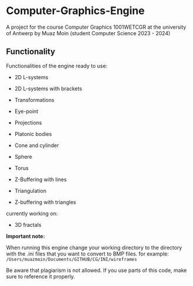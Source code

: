 # Computer-Graphics-Engine
A project for the course Computer Graphics 1001WETCGR at the university of Antwerp by Muaz Moin (student Computer Science 2023 - 2024)

## Functionality

Functionalities of the engine ready to use:
- 2D L-systems
- 2D L-systems with brackets

- Transformations
- Eye-point
- Projections

- Platonic bodies
- Cone and cylinder
- Sphere
- Torus

- Z-Buffering with lines
- Triangulation
- Z-buffering with triangles

currently working on:

- 3D fractals


**Important note:**

When running this engine change your working directory to the directory with the .ini files that you want to convert to BMP files.
for example:
```/Users/muazmoin/Documents/GITHUB/CG/INI/wireframes```

Be aware that plagiarism is not allowed. If you use parts of this code, make sure to reference it properly.